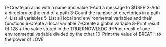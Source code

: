 0-Create an alias with a name and value
1-Add a message to $USER
2-Add a directory to the end of a path
3-Count the number of directories in a path
4-List all variables
5-List all local and environmental variables and their functions
6-Create a local variable
7-Create a global variable
8-Print result 0f 128 + the value stored in the TRUEKNOWLEDG
9-Print reuslt of one environmental variable divided by the other
10-Print the value of BREATH to the power of LOVE
